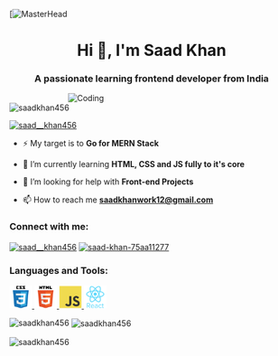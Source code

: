 [![MasterHead](https://miro.medium.com/v2/resize:fit:1400/1*AqrGgu7igpKkblUWbt0AZg.jpeg)
<h1 align="center">Hi 👋, I'm Saad Khan</h1>
<h3 align="center">A passionate learning frontend developer from India</h3>
<img align="right" alt="Coding" width="400" src="https://cdn.dribbble.com/users/1162077/screenshots/3848914/programmer.gif">


<p align="left"> <img src="https://komarev.com/ghpvc/?username=saadkhan456&label=Profile%20views&color=0e75b6&style=flat" alt="saadkhan456" /> </p>

<p align="left"> <a href="https://twitter.com/saad__khan456" target="blank"><img src="https://img.shields.io/twitter/follow/saad__khan456?logo=twitter&style=for-the-badge" alt="saad__khan456" /></a> </p>

- ⚡ My target is to **Go for MERN Stack**

- 🌱 I’m currently learning **HTML, CSS and JS fully to it's core**

- 🤝 I’m looking for help with **Front-end Projects**

- 📫 How to reach me **saadkhanwork12@gmail.com**

<h3 align="left">Connect with me:</h3>
<p align="left">
<a href="https://twitter.com/saad__khan456" target="blank"><img align="center" src="https://raw.githubusercontent.com/rahuldkjain/github-profile-readme-generator/master/src/images/icons/Social/twitter.svg" alt="saad__khan456" height="30" width="40" /></a>
<a href="https://linkedin.com/in/saad-khan-75aa11277" target="blank"><img align="center" src="https://raw.githubusercontent.com/rahuldkjain/github-profile-readme-generator/master/src/images/icons/Social/linked-in-alt.svg" alt="saad-khan-75aa11277" height="30" width="40" /></a>
</p>

<h3 align="left">Languages and Tools:</h3>
<p align="left"> <a href="https://www.w3schools.com/css/" target="_blank" rel="noreferrer"> <img src="https://raw.githubusercontent.com/devicons/devicon/master/icons/css3/css3-original-wordmark.svg" alt="css3" width="40" height="40"/> </a> <a href="https://www.w3.org/html/" target="_blank" rel="noreferrer"> <img src="https://raw.githubusercontent.com/devicons/devicon/master/icons/html5/html5-original-wordmark.svg" alt="html5" width="40" height="40"/> </a> <a href="https://developer.mozilla.org/en-US/docs/Web/JavaScript" target="_blank" rel="noreferrer"> <img src="https://raw.githubusercontent.com/devicons/devicon/master/icons/javascript/javascript-original.svg" alt="javascript" width="40" height="40"/> </a> <a href="https://reactjs.org/" target="_blank" rel="noreferrer"> <img src="https://raw.githubusercontent.com/devicons/devicon/master/icons/react/react-original-wordmark.svg" alt="react" width="40" height="40"/> </a> </p>

<p><img align="left" src="https://github-readme-stats.vercel.app/api/top-langs?username=saadkhan456&show_icons=true&locale=en&layout=compact" alt="saadkhan456" /></p>

<p>&nbsp;<img align="center" src="https://github-readme-stats.vercel.app/api?username=saadkhan456&show_icons=true&locale=en" alt="saadkhan456" /></p>

<p><img align="center" src="https://github-readme-streak-stats.herokuapp.com/?user=saadkhan456&" alt="saadkhan456" /></p>
